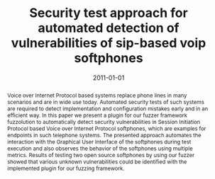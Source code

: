 ---
abstract: Voice over Internet Protocol based systems replace phone lines in many scenarios
  and are in wide use today. Automated security tests of such systems are required
  to detect implementation and configuration mistakes early and in an efficient way.
  In this paper we present a plugin for our fuzzer framework fuzzolution to automatically
  detect security vulnerabilities in Session Initiation Protocol based Voice over
  Internet Protocol softphones, which are examples for endpoints in such telephone
  systems. The presented approach automates the interaction with the Graphical User
  Interface of the softphones during test execution and also observes the behavior
  of the softphones using multiple metrics. Results of testing two open source softphones
  by using our fuzzer showed that various unknown vulnerabilities could be identified
  with the implemented plugin for our fuzzing framework.
authors:
- Christian Schanes
- Stefan Taber
- Karin Popp
- Florian Fankhauser
- Thomas Grechenig
date: '2011-01-01'
featured: false
links:
- name: Publik
  url: https://publik.tuwien.ac.at/showentry.php?ID=205417&lang=1
publication_types:
- '2'
publishDate: '2011-01-01'
title: Security test approach for automated detection of vulnerabilities of sip-based
  voip softphones
url_pdf: ''
---